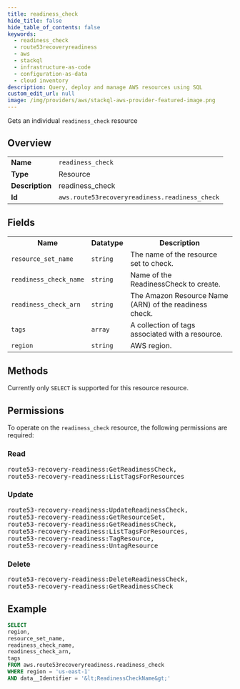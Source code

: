 ```yaml
---
title: readiness_check
hide_title: false
hide_table_of_contents: false
keywords:
  - readiness_check
  - route53recoveryreadiness
  - aws
  - stackql
  - infrastructure-as-code
  - configuration-as-data
  - cloud inventory
description: Query, deploy and manage AWS resources using SQL
custom_edit_url: null
image: /img/providers/aws/stackql-aws-provider-featured-image.png
---
```

Gets an individual <code>readiness_check</code> resource

## Overview
<table><tbody>
<tr><td><b>Name</b></td><td><code>readiness_check</code></td></tr>
<tr><td><b>Type</b></td><td>Resource</td></tr>
<tr><td><b>Description</b></td><td>readiness_check</td></tr>
<tr><td><b>Id</b></td><td><code>aws.route53recoveryreadiness.readiness_check</code></td></tr>
</tbody></table>

## Fields
<table><tbody>
<tr><th>Name</th><th>Datatype</th><th>Description</th></tr>
<tr><td><code>resource_set_name</code></td><td><code>string</code></td><td>The name of the resource set to check.</td></tr>
<tr><td><code>readiness_check_name</code></td><td><code>string</code></td><td>Name of the ReadinessCheck to create.</td></tr>
<tr><td><code>readiness_check_arn</code></td><td><code>string</code></td><td>The Amazon Resource Name (ARN) of the readiness check.</td></tr>
<tr><td><code>tags</code></td><td><code>array</code></td><td>A collection of tags associated with a resource.</td></tr>
<tr><td><code>region</code></td><td><code>string</code></td><td>AWS region.</td></tr>

</tbody></table>

## Methods
Currently only <code>SELECT</code> is supported for this resource resource.

## Permissions

To operate on the <code>readiness_check</code> resource, the following permissions are required:

### Read
<pre>
route53-recovery-readiness:GetReadinessCheck,
route53-recovery-readiness:ListTagsForResources</pre>

### Update
<pre>
route53-recovery-readiness:UpdateReadinessCheck,
route53-recovery-readiness:GetResourceSet,
route53-recovery-readiness:GetReadinessCheck,
route53-recovery-readiness:ListTagsForResources,
route53-recovery-readiness:TagResource,
route53-recovery-readiness:UntagResource</pre>

### Delete
<pre>
route53-recovery-readiness:DeleteReadinessCheck,
route53-recovery-readiness:GetReadinessCheck</pre>


## Example
```sql
SELECT
region,
resource_set_name,
readiness_check_name,
readiness_check_arn,
tags
FROM aws.route53recoveryreadiness.readiness_check
WHERE region = 'us-east-1'
AND data__Identifier = '&lt;ReadinessCheckName&gt;'
```
